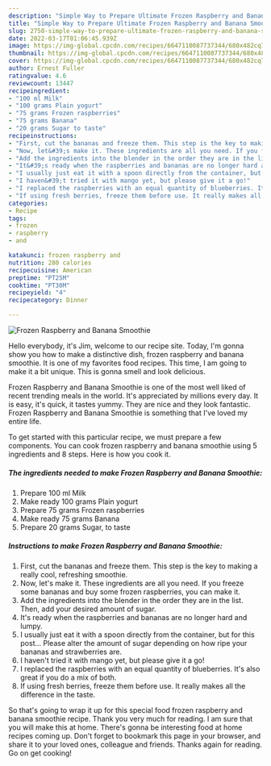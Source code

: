 ```yaml
---
description: "Simple Way to Prepare Ultimate Frozen Raspberry and Banana Smoothie"
title: "Simple Way to Prepare Ultimate Frozen Raspberry and Banana Smoothie"
slug: 2750-simple-way-to-prepare-ultimate-frozen-raspberry-and-banana-smoothie
date: 2022-03-17T01:06:45.939Z
image: https://img-global.cpcdn.com/recipes/6647110087737344/680x482cq70/frozen-raspberry-and-banana-smoothie-recipe-main-photo.jpg
thumbnail: https://img-global.cpcdn.com/recipes/6647110087737344/680x482cq70/frozen-raspberry-and-banana-smoothie-recipe-main-photo.jpg
cover: https://img-global.cpcdn.com/recipes/6647110087737344/680x482cq70/frozen-raspberry-and-banana-smoothie-recipe-main-photo.jpg
author: Ernest Fuller
ratingvalue: 4.6
reviewcount: 13447
recipeingredient:
- "100 ml Milk"
- "100 grams Plain yogurt"
- "75 grams Frozen raspberries"
- "75 grams Banana"
- "20 grams Sugar to taste"
recipeinstructions:
- "First, cut the bananas and freeze them. This step is the key to making a really cool, refreshing smoothie."
- "Now, let&#39;s make it. These ingredients are all you need. If you freeze some bananas and buy some frozen raspberries, you can make it."
- "Add the ingredients into the blender in the order they are in the list. Then, add your desired amount of sugar."
- "It&#39;s ready when the raspberries and bananas are no longer hard and lumpy."
- "I usually just eat it with a spoon directly from the container, but for this post... Please alter the amount of sugar depending on how ripe your bananas and strawberries are."
- "I haven&#39;t tried it with mango yet, but please give it a go!"
- "I replaced the raspberries with an equal quantity of blueberries. It&#39;s also great if you do a mix of both."
- "If using fresh berries, freeze them before use. It really makes all the difference in the taste."
categories:
- Recipe
tags:
- frozen
- raspberry
- and

katakunci: frozen raspberry and 
nutrition: 280 calories
recipecuisine: American
preptime: "PT25M"
cooktime: "PT30M"
recipeyield: "4"
recipecategory: Dinner

---
```



![Frozen Raspberry and Banana Smoothie](https://img-global.cpcdn.com/recipes/6647110087737344/680x482cq70/frozen-raspberry-and-banana-smoothie-recipe-main-photo.jpg)

Hello everybody, it's Jim, welcome to our recipe site. Today, I'm gonna show you how to make a distinctive dish, frozen raspberry and banana smoothie. It is one of my favorites food recipes. This time, I am going to make it a bit unique. This is gonna smell and look delicious.



Frozen Raspberry and Banana Smoothie is one of the most well liked of recent trending meals in the world. It's appreciated by millions every day. It is easy, it's quick, it tastes yummy. They are nice and they look fantastic. Frozen Raspberry and Banana Smoothie is something that I've loved my entire life.


To get started with this particular recipe, we must prepare a few components. You can cook frozen raspberry and banana smoothie using 5 ingredients and 8 steps. Here is how you cook it.

<!--inarticleads1-->

##### The ingredients needed to make Frozen Raspberry and Banana Smoothie:

1. Prepare 100 ml Milk
1. Make ready 100 grams Plain yogurt
1. Prepare 75 grams Frozen raspberries
1. Make ready 75 grams Banana
1. Prepare 20 grams Sugar, to taste




<!--inarticleads2-->

##### Instructions to make Frozen Raspberry and Banana Smoothie:

1. First, cut the bananas and freeze them. This step is the key to making a really cool, refreshing smoothie.
1. Now, let&#39;s make it. These ingredients are all you need. If you freeze some bananas and buy some frozen raspberries, you can make it.
1. Add the ingredients into the blender in the order they are in the list. Then, add your desired amount of sugar.
1. It&#39;s ready when the raspberries and bananas are no longer hard and lumpy.
1. I usually just eat it with a spoon directly from the container, but for this post... Please alter the amount of sugar depending on how ripe your bananas and strawberries are.
1. I haven&#39;t tried it with mango yet, but please give it a go!
1. I replaced the raspberries with an equal quantity of blueberries. It&#39;s also great if you do a mix of both.
1. If using fresh berries, freeze them before use. It really makes all the difference in the taste.




So that's going to wrap it up for this special food frozen raspberry and banana smoothie recipe. Thank you very much for reading. I am sure that you will make this at home. There's gonna be interesting food at home recipes coming up. Don't forget to bookmark this page in your browser, and share it to your loved ones, colleague and friends. Thanks again for reading. Go on get cooking!
